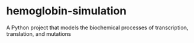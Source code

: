 # hemoglobin-simulation
A Python project that models the biochemical processes of transcription, translation, and mutations
